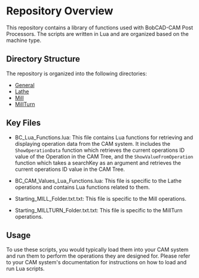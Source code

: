 # Repository Overview

This repository contains a library of functions used with BobCAD-CAM Post Processors. 
The scripts are written in Lua and are organized based on the machine type. 

## Directory Structure

The repository is organized into the following directories:

- [General](Posts/General)
- [Lathe](Posts/Lathe)
- [Mill](Posts/Mill)
- [MillTurn](Posts/MillTurn)

## Key Files

- BC_Lua_Functions.lua: This file contains Lua functions for retrieving and displaying operation data from the CAM system. It includes the `ShowOperationData` function which retrieves the current operations ID value of the Operation in the CAM Tree, and the `ShowValueFromOperation` function which takes a searchKey as an argument and retrieves the current operations ID value in the CAM Tree.

- BC_CAM_Values_Lua_Functions.lua: This file is specific to the Lathe operations and contains Lua functions related to them.

- Starting_MILL_Folder.txt.txt: This file is specific to the Mill operations.

- Starting_MILLTURN_Folder.txt.txt: This file is specific to the MillTurn operations.

## Usage

To use these scripts, you would typically load them into your CAM system and run them to perform the operations they are designed for. Please refer to your CAM system's documentation for instructions on how to load and run Lua scripts.
